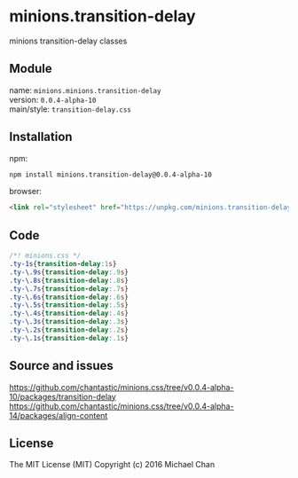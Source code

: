 # minions.transition-delay
minions transition-delay classes

## Module
name: `minions.minions.transition-delay`  
version: `0.0.4-alpha-10`  
main/style: `transition-delay.css`  

## Installation
npm:
```bash
npm install minions.transition-delay@0.0.4-alpha-10
```

browser:
```html
<link rel="stylesheet" href="https://unpkg.com/minions.transition-delay@0.0.4-alpha-10" />
```

## Code
```css
/*! minions.css */
.ty-1s{transition-delay:1s}
.ty-\.9s{transition-delay:.9s}
.ty-\.8s{transition-delay:.8s}
.ty-\.7s{transition-delay:.7s}
.ty-\.6s{transition-delay:.6s}
.ty-\.5s{transition-delay:.5s}
.ty-\.4s{transition-delay:.4s}
.ty-\.3s{transition-delay:.3s}
.ty-\.2s{transition-delay:.2s}
.ty-\.1s{transition-delay:.1s}

```

## Source and issues

https://github.com/chantastic/minions.css/tree/v0.0.4-alpha-10/packages/transition-delay
https://github.com/chantastic/minions.css/tree/v0.0.4-alpha-14/packages/align-content

## License

The MIT License (MIT)
Copyright (c) 2016 Michael Chan